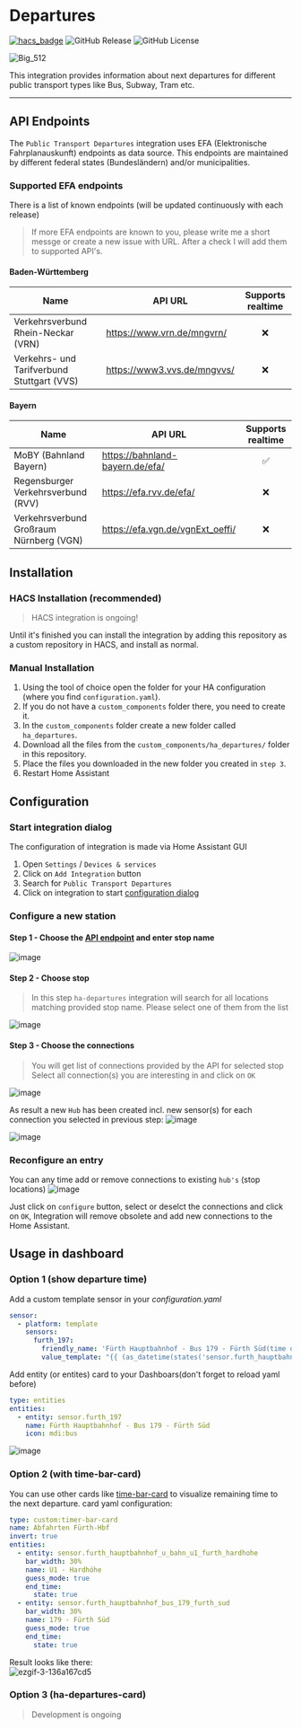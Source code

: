 # Departures
[![hacs_badge](https://img.shields.io/badge/HACS-Custom-orange.svg)](https://github.com/custom-components/hacs)
![GitHub Release](https://img.shields.io/github/v/release/alex-jung/ha-departures)
![GitHub License](https://img.shields.io/github/license/alex-jung/ha-departures)

![Big_512](https://github.com/user-attachments/assets/67e3ba87-94ea-4d27-b891-f6cbab779830)

This integration provides information about next departures for different public transport types like Bus, Subway, Tram etc.

***

## API Endpoints
The `Public Transport Departures` integration uses EFA (Elektronische Fahrplanauskunft) endpoints as data source. This endpoints are maintained by different federal states (Bundesländern) and/or municipalities.

### Supported EFA endpoints
There is a list of known endpoints (will be updated continuously with each release)
> If more EFA endpoints are known to you, please write me a short messge or create a new issue with URL. After a check I will add them to supported API's.

#### Baden-Württemberg
| Name | API URL | Supports realtime |
|--------|------|:---------------------:|
|Verkehrsverbund Rhein-Neckar (VRN)| https://www.vrn.de/mngvrn/ |:x:|
|Verkehrs- und Tarifverbund Stuttgart (VVS)|https://www3.vvs.de/mngvvs/|:x:|

#### Bayern
| Name | API URL | Supports realtime |
|--------|------|:---------------------:|
|MoBY (Bahnland Bayern)|https://bahnland-bayern.de/efa/|:white_check_mark:|
|Regensburger Verkehrsverbund (RVV)|https://efa.rvv.de/efa/|:x:|
|Verkehrsverbund Großraum Nürnberg (VGN)| https://efa.vgn.de/vgnExt_oeffi/ |:x:|

## Installation

### HACS Installation (recommended)

> HACS integration is ongoing!

Until it's finished you can install the integration by adding this repository as a custom repository in HACS, and install as normal.

### Manual Installation

1. Using the tool of choice open the folder for your HA configuration (where you find `configuration.yaml`).
2. If you do not have a `custom_components` folder there, you need to create it.
3. In the `custom_components` folder create a new folder called `ha_departures`.
4. Download all the files from the `custom_components/ha_departures/` folder in this repository.
5. Place the files you downloaded in the new folder you created in `step 3`.
6. Restart Home Assistant

## Configuration

### Start integration dialog
The configuration of integration is made via Home Assistant GUI
1. Open `Settings` / `Devices & services`
2. Click on `Add Integration` button
3. Search for `Public Transport Departures`
4. Click on integration to start [configuration dialog](#Configure-a-new-station)

### Configure a new station

#### Step 1 - Choose the [API endpoint](#supported-efa-endpoints) and enter stop name  

![image](https://github.com/user-attachments/assets/6341bb9c-58b1-4d94-bfc5-277dea779d37)

#### Step 2 - Choose stop
> In this step `ha-departures` integration will search for all locations matching provided stop name.
> Please select one of them from the list 

![image](https://github.com/user-attachments/assets/88ca190f-b6dd-426d-b0ed-62929282645f)

#### Step 3 - Choose the connections
> You will get list of connections provided by the API for selected stop
> Select all connection(s) you are interesting in and click on `OK`

![image](https://github.com/user-attachments/assets/2e51a94b-ef8a-4422-8e3b-dec921a1a366)

As result a new `Hub` has been created incl. new sensor(s) for each connection you selected in previous step:
![image](https://github.com/user-attachments/assets/e3d4de2c-adda-4414-8f8a-d8c52e0bdd38)

![image](https://github.com/user-attachments/assets/7a54e888-df7f-4098-a644-f93279f043d7)

### Reconfigure an entry
You can any time add or remove connections to existing `hub's` (stop locations)
![image](https://github.com/user-attachments/assets/425685e2-743d-45ea-90da-7ef2b31b177e)

Just click on `configure` button, select or deselct the connections and click on `OK`, Integration will remove obsolete and add new connections to the Home Assistant.

## Usage in dashboard

### Option 1 (show departure time)
Add a custom template sensor in your _configuration.yaml_
```yaml
sensor:
  - platform: template
    sensors:
      furth_197:
        friendly_name: 'Fürth Hauptbahnhof - Bus 179 - Fürth Süd(time only)'
        value_template: "{{ (as_datetime(states('sensor.furth_hauptbahnhof_bus_179_furth_sud'))).strftime('%H:%m') }}"
```
Add entity (or entites) card to your Dashboars(don't forget to reload yaml before)
```yaml
type: entities
entities:
  - entity: sensor.furth_197
    name: Fürth Hauptbahnhof - Bus 179 - Fürth Süd
    icon: mdi:bus
```
![image](https://github.com/user-attachments/assets/d813c9e4-0d5f-498e-81de-6abc88430c8c)

### Option 2 (with time-bar-card)
You can use other cards like [time-bar-card](https://github.com/rianadon/timer-bar-card) to visualize remaining time to the next departure.
card yaml configuration:
```yaml
type: custom:timer-bar-card
name: Abfahrten Fürth-Hbf
invert: true
entities:
  - entity: sensor.furth_hauptbahnhof_u_bahn_u1_furth_hardhohe
    bar_width: 30%
    name: U1 - Hardhöhe
    guess_mode: true
    end_time:
      state: true
  - entity: sensor.furth_hauptbahnhof_bus_179_furth_sud
    bar_width: 30%
    name: 179 - Fürth Süd
    guess_mode: true
    end_time:
      state: true
```
Result looks like there:\
![ezgif-3-136a167cd5](https://github.com/user-attachments/assets/3b8b8a09-1067-4d90-924a-729616c6e765)

### Option 3 (ha-departures-card)
> Development is ongoing
